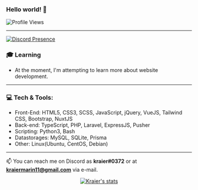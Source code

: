 ### Hello world! 👋
![Profile Views](https://komarev.com/ghpvc/?username=ImKraier&color=4396e8&style=flat-square)

---

[![Discord Presence](https://lanyard-profile-readme.vercel.app/api/392349430788915200)](https://discord.com/users/392349430788915200)

### 🎓 Learning
- At the moment, I'm attempting to learn more about website development.

---

### 💻 Tech & Tools:
 - Front-End: HTML5, CSS3, SCSS, JavaScript, jQuery, VueJS, Tailwind CSS, Bootstrap, NuxtJS
 - Back-end: TypeScript, PHP, Laravel, ExpressJS, Pusher
 - Scripting: Python3, Bash
 - Datastorages: MySQL, SQLite, Prisma
 - Other: Linux(Ubuntu, CentOS, Debian)
  ---
📫 You can reach me on Discord as **kraier#0372** or at **kraiermarin11@gmail.com** via e-mail.

<p align="center">
  <a href="#">
    <img title="🔥 Profile Stats" alt="Kraier's stats" src="https://github-readme-stats.vercel.app/api?username=mpavel27&show_icons=true&count_private=true&theme=react&hide_border=true&bg_color=1F222E&title_color=F85D7F&icon_color=F8D866""/>
  </a>
</p
